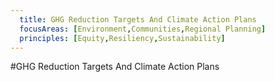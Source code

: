 ```yaml
---
  title: GHG Reduction Targets And Climate Action Plans
  focusAreas: [Environment,Communities,Regional Planning]
  principles: [Equity,Resiliency,Sustainability]
---
```

#GHG Reduction Targets And Climate Action Plans